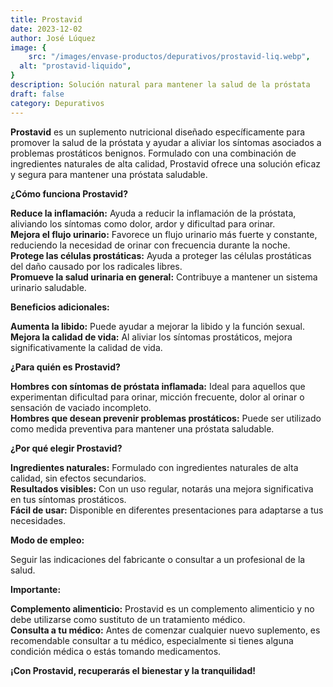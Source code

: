```yaml
---
title: Prostavid
date: 2023-12-02
author: José Lúquez
image: {
 	src: "/images/envase-productos/depurativos/prostavid-liq.webp",
  alt: "prostavid-liquido",
}
description: Solución natural para mantener la salud de la próstata
draft: false
category: Depurativos
---
```


**Prostavid** es un suplemento nutricional diseñado específicamente para promover la salud de la próstata y ayudar a aliviar los síntomas asociados a problemas prostáticos benignos. Formulado con una combinación de ingredientes naturales de alta calidad, Prostavid ofrece una solución eficaz y segura para mantener una próstata saludable.

**¿Cómo funciona Prostavid?**

**Reduce la inflamación:** Ayuda a reducir la inflamación de la próstata, aliviando los síntomas como dolor, ardor y dificultad para orinar.   
**Mejora el flujo urinario:** Favorece un flujo urinario más fuerte y constante, reduciendo la necesidad de orinar con frecuencia durante la noche.   
**Protege las células prostáticas:** Ayuda a proteger las células prostáticas del daño causado por los radicales libres.   
**Promueve la salud urinaria en general:** Contribuye a mantener un sistema urinario saludable.   

**Beneficios adicionales:**

**Aumenta la libido:** Puede ayudar a mejorar la libido y la función sexual.   
**Mejora la calidad de vida:** Al aliviar los síntomas prostáticos, mejora significativamente la calidad de vida.   

**¿Para quién es Prostavid?**

**Hombres con síntomas de próstata inflamada:** Ideal para aquellos que experimentan dificultad para orinar, micción frecuente, dolor al orinar o sensación de vaciado incompleto.   
**Hombres que desean prevenir problemas prostáticos:** Puede ser utilizado como medida preventiva para mantener una próstata saludable.   

**¿Por qué elegir Prostavid?**

**Ingredientes naturales:** Formulado con ingredientes naturales de alta calidad, sin efectos secundarios.   
**Resultados visibles:** Con un uso regular, notarás una mejora significativa en tus síntomas prostáticos.   
**Fácil de usar:** Disponible en diferentes presentaciones para adaptarse a tus necesidades.   

**Modo de empleo:**

Seguir las indicaciones del fabricante o consultar a un profesional de la salud.

**Importante:**

**Complemento alimenticio:** Prostavid es un complemento alimenticio y no debe utilizarse como sustituto de un tratamiento médico.   
**Consulta a tu médico:** Antes de comenzar cualquier nuevo suplemento, es recomendable consultar a tu médico, especialmente si tienes alguna condición médica o estás tomando medicamentos.   

**¡Con Prostavid, recuperarás el bienestar y la tranquilidad!**